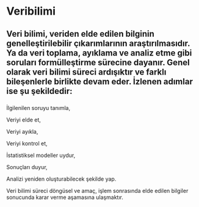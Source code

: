 # Veribilimi
## Veri bilimi, veriden elde edilen bilginin genelleştirilebilir çıkarımlarının araştırılmasıdır. Ya da veri toplama, ayıklama ve analiz etme gibi soruları formülleştirme sürecine dayanır. Genel olarak veri bilimi süreci ardışıktır ve farklı bileşenlerle birlikte devam eder. İzlenen adımlar ise şu şekildedir:
###

İlgilenilen soruyu tanımla,

Veriyi elde et,

Veriyi ayıkla,

Veriyi kontrol et,

İstatistiksel modeller uydur,

Sonuçları duyur,

Analizi yeniden oluşturabilecek şekilde yap.

Veri bilimi süreci döngüsel ve amaç, işlem sonrasında elde edilen bilgiler sonucunda karar verme aşamasına ulaşmaktır.
